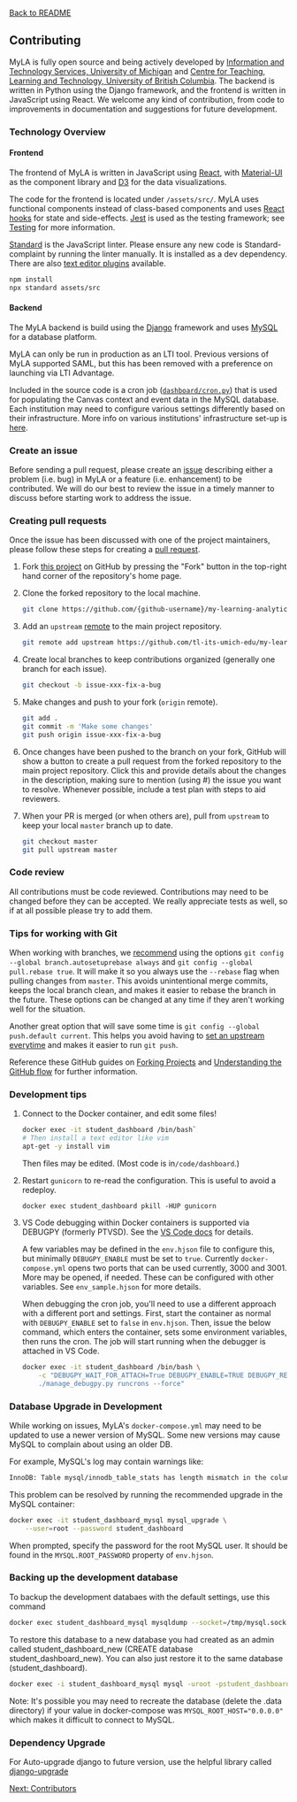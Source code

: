[Back to README](../README.md)

## Contributing

MyLA is fully open source and being actively developed by
[Information and Technology Services, University of Michigan](https://its.umich.edu/) and
[Centre for Teaching, Learning and Technology, University of British Columbia](https://ctlt.ubc.ca/).
The backend is written in Python using the Django framework,
and the frontend is written in JavaScript using React.
We welcome any kind of contribution, from code to improvements in documentation and suggestions for future development.

### Technology Overview

#### Frontend

The frontend of MyLA is written in JavaScript using [React](https://reactjs.org/), with
[Material-UI](https://material-ui.com/) as the component library and [D3](https://d3js.org/) for the data visualizations.

The code for the frontend is located under `/assets/src/`.
MyLA uses functional components instead of class-based components and
uses [React hooks](https://reactjs.org/docs/hooks-intro.html) for state and side-effects.
[Jest](https://jestjs.io/) is used as the testing framework; see [Testing](testing.md) for more information.

[Standard](https://standardjs.com/) is the JavaScript linter.
Please ensure any new code is Standard-complaint by running the linter manually. It is installed as a dev dependency.
There are also [text editor plugins](https://standardjs.com/index.html#are-there-text-editor-plugins) available.

```sh
npm install
npx standard assets/src
```

#### Backend

The MyLA backend is build using the [Django](https://www.djangoproject.com/) framework and
uses [MySQL](https://www.mysql.com/) for a database platform.

MyLA can only be run in production as an LTI tool. Previous versions of MyLA supported SAML,
but this has been removed with a preference on launching via LTI Advantage.

Included in the source code is a cron job ([`dashboard/cron.py`](../dashboard/cron.py)) that is used for
populating the Canvas context and event data in the MySQL database.
Each institution may need to configure various settings differently based on their infrastructure.
More info on various institutions' infrastructure set-up is
[here](https://github.com/tl-its-umich-edu/my-learning-analytics/wiki/Deploy:-Institution-Architectures).

### Create an issue

Before sending a pull request, please create an
[issue](https://github.com/tl-its-umich-edu/my-learning-analytics/issues/new)
describing either a problem (i.e. bug) in MyLA or a feature (i.e. enhancement) to be contributed.
We will do our best to review the issue in a timely manner to discuss before starting work to address the issue.

### Creating pull requests

Once the issue has been discussed with one of the project maintainers, please follow these steps for creating a
[pull request](https://github.com/tl-its-umich-edu/my-learning-analytics/pulls).

1. Fork [this project](https://github.com/tl-its-umich-edu/my-learning-analytics) on GitHub by pressing the
"Fork" button in the top-right hand corner of the repository's home page.

1. Clone the forked repository to the local machine.
    ```sh
    git clone https://github.com/{github-username}/my-learning-analytics.git
    ```

1. Add an `upstream` [remote](https://git-scm.com/book/en/v2/Git-Basics-Working-with-Remotes) to the
main project repository.
    ```sh
    git remote add upstream https://github.com/tl-its-umich-edu/my-learning-analytics.git
    ```

1. Create local branches to keep contributions organized (generally one branch for each issue).
    ```sh
    git checkout -b issue-xxx-fix-a-bug
    ```

1. Make changes and push to your fork (`origin` remote).
    ```sh
    git add .
    git commit -m 'Make some changes'
    git push origin issue-xxx-fix-a-bug
    ```

1. Once changes have been pushed to the branch on your fork,
GitHub will show a button to create a pull request from the forked repository to the main project repository.
Click this and provide details about the changes in the description,
making sure to mention (using #) the issue you want to resolve.
Whenever possible, include a test plan with steps to aid reviewers.

1. When your PR is merged (or when others are), pull from `upstream` to keep your local `master` branch up to date.
    ```sh
    git checkout master
    git pull upstream master
    ```

### Code review

All contributions must be code reviewed. Contributions may need to be changed before they can be accepted.
We really appreciate tests as well, so if at all possible please try to add them.

### Tips for working with Git

When working with branches, we
[recommend](https://randyfay.com/content/simpler-rebasing-avoiding-unintentional-merge-commits)
using the options `git config --global branch.autosetuprebase always` and `git config --global pull.rebase true`.
It will make it so you always use the `--rebase` flag when pulling changes from `master`.
This avoids unintentional merge commits, keeps the local branch clean,
and makes it easier to rebase the branch in the future.
These options can be changed at any time if they aren't working well for the situation.

Another great option that will save some time is `git config --global push.default current`.
This helps you avoid having to [set an upstream everytime](https://www.jvt.me/posts/2019/09/22/git-push-matching/)
and makes it easier to run `git push`.

Reference these GitHub guides on [Forking Projects](https://guides.github.com/activities/forking/) and
[Understanding the GitHub flow](https://guides.github.com/introduction/flow/) for further information.

### Development tips

1. Connect to the Docker container, and edit some files!
    ```sh
    docker exec -it student_dashboard /bin/bash`
    # Then install a text editor like vim
    apt-get -y install vim
    ```

    Then files may be edited. (Most code is in`/code/dashboard`.)

1. Restart `gunicorn` to re-read the configuration. This is useful to avoid a redeploy.

    `docker exec student_dashboard pkill -HUP gunicorn`

1. VS Code debugging within Docker containers is supported via DEBUGPY (formerly PTVSD).
See the [VS Code docs](https://code.visualstudio.com/docs/python/debugging#_remote-debugging) for details.

    A few variables may be defined in the `env.hjson` file to configure this, but
    minimally `DEBUGPY_ENABLE` must be set to `true`.
    Currently `docker-compose.yml` opens two ports that can be used currently, 3000 and 3001.
    More may be opened, if needed. These can be configured with other variables.
    See `env_sample.hjson` for more details.

    When debugging the cron job, you'll need to use a different approach with a different port and settings.
    First, start the container as normal with `DEBUGPY_ENABLE` set to `false` in `env.hjson`.
    Then, issue the below command, which enters the container, sets some environment variables, then
    runs the cron. The job will start running when the debugger is attached in VS Code.
    ```sh
    docker exec -it student_dashboard /bin/bash \
        -c "DEBUGPY_WAIT_FOR_ATTACH=True DEBUGPY_ENABLE=TRUE DEBUGPY_REMOTE_PORT=3001 \
        ./manage_debugpy.py runcrons --force"
    ```

### Database Upgrade in Development

While working on issues, MyLA's `docker-compose.yml` may need to be updated to use a newer version of MySQL.
Some new versions may cause MySQL to complain about using an older DB.

For example, MySQL's log may contain warnings like:

```txt
InnoDB: Table mysql/innodb_table_stats has length mismatch in the column name table_name.  Please run mysql_upgrade
```

This problem can be resolved by running the recommended upgrade in the MySQL container:

```sh
docker exec -it student_dashboard_mysql mysql_upgrade \
    --user=root --password student_dashboard
```

When prompted, specify the password for the root MySQL user.
It should be found in the `MYSQL.ROOT_PASSWORD` property of `env.hjson`.

### Backing up the development database

To backup the development databaes with the default settings, use this command
```sh
docker exec student_dashboard_mysql mysqldump --socket=/tmp/mysql.sock -uroot -pstudent_dashboard_root_pw student_dashboard > student_dashboard.sql
```

To restore this database to a new database you had created as an admin called student_dashboard_new (CREATE database student_dashboard_new). You can also just restore it to the same database (student_dashboard).

```sh
docker exec -i student_dashboard_mysql mysql -uroot -pstudent_dashboard_root_pw student_dashboard < student_dashboard.sql
```

Note: It's possible you may need to recreate the database (delete the .data directory) if your value in docker-compose was `MYSQL_ROOT_HOST="0.0.0.0"` which makes it difficult to connect to MySQL. 

### Dependency Upgrade

 For Auto-upgrade django to future version, use the helpful library called [django-upgrade](https://github.com/adamchainz/django-upgrade )

[Next: Contributors](../docs/CONTRIBUTORS.md)

